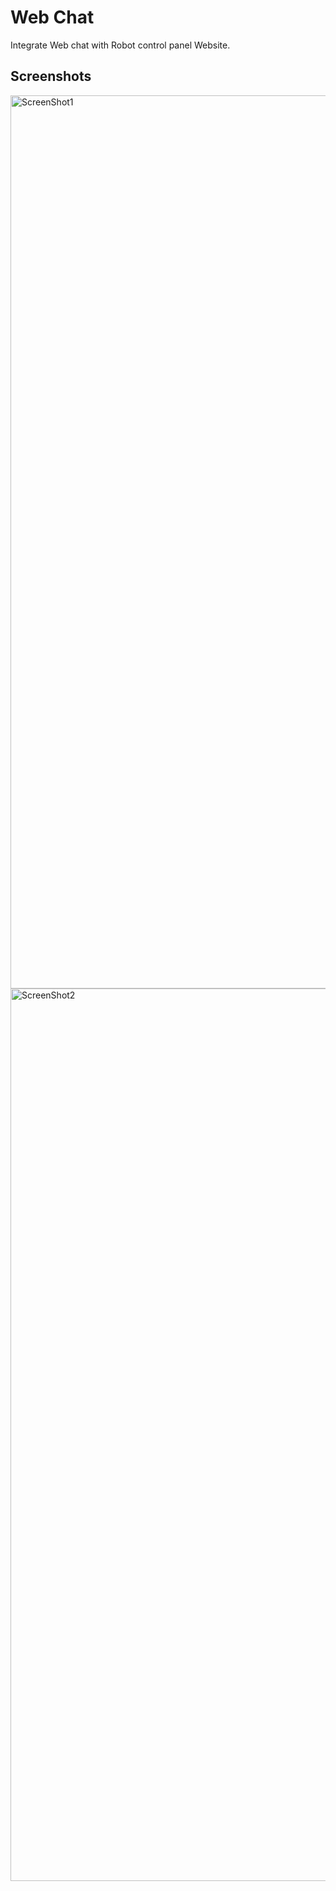 # Web Chat 
Integrate Web chat with Robot control panel Website.

## Screenshots
<img width="1429" alt="ScreenShot1" src="https://user-images.githubusercontent.com/27751735/88233197-e7cb6180-cc7f-11ea-9769-39074698e0ee.png">

<img width="1428" alt="ScreenShot2" src="https://user-images.githubusercontent.com/27751735/88233214-eb5ee880-cc7f-11ea-858f-cecd95902492.png">

